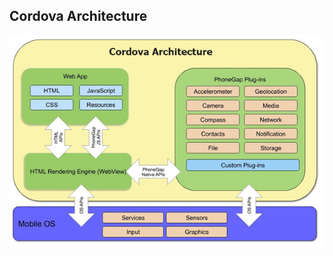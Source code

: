 ##  Cordova Architecture

![alt resources/cordova/cordova-architecture.png](resources/cordova/cordova-architecture.png)
